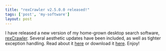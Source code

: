```yaml
---
title: "rexCrawler v2.5.0.0 released!"
tags: ['post', 'my-software']
layout: post
---
```


I have released a new version of my home-grown desktop search software,
[rexCrawler](http://sites.google.com/site/rexcrawler). Several aesthetic
updates have been included, as well as tighter exception handling. Read
about it [here](http://sites.google.com/site/rexcrawler/news) or
download it
[here](http://sites.google.com/site/rexcrawler/releases/rexCrawler-2.5.0.0.zip?attredirects=0).
Enjoy!
